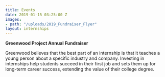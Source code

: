 ```yaml
---
title: Events
date: 2019-01-15 03:25:00 Z
images:
- path: "/uploads/2019_Fundraiser_Flyer"
layout: internships
---
```


**Greenwood Project Annual Fundraiser**

Greenwood believes that the best part of an internship is that it teaches a young person about a specific industry and company. Investing in internships help students succeed in their first job and sets them up for long-term career success, extending the value of their college degree.
